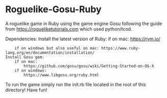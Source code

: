 # Roguelike-Gosu-Ruby
 A roguelike game in Ruby using the game engine Gosu following the guide from https://rogueliketutorials.com which used python/tcod.

 Dependencies: 
    Install the latest version of Ruby:
        if on mac: https://rvm.io/

        if on windows but also useful on mac: https://www.ruby-lang.org/en/documentation/installation/
    Install Gosu gem: 
        if on mac: 
            https://github.com/gosu/gosu/wiki/Getting-Started-on-OS-X
        if on windows: 
            https://www.libgosu.org/ruby.html
            
To run the game simply run the init.rb file located in the root of this directory! Have fun!